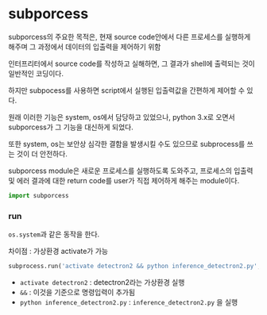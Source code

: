 # subporcess

subporcess의 주요한 목적은, 현재 source code안에서 다른 프로세스를 실행하게 해주며 그 과정에서 데이터의 입출력을 제어하기 위함

인터프리터에서 source code를 작성하고 실해하면, 그 결과가 shell에 출력되는 것이 일반적인 코딩이다.

하지만 subpocess를 사용하면 script에서 실행된 입출력값을 간편하게 제어할 수 있다.



원래 이러한 기능은 system, os에서 담당하고 있었으나, python 3.x로 오면서 subporcess가 그 기능을 대신하게 되었다. 

또한 system, os는 보안상 심각한 결함을 발생시킬 수도 있으므로 subprocess를 쓰는 것이 더 안전하다.



subporcess module은 새로운 프로세스를 실행하도록 도와주고, 프로세스의 입출력 및 에러 결과에 대한 return code를 user가 직접 제어하게 해주는 module이다.



```python
import subporcess
```



### run

`os.system`과 같은 동작을 한다.

차이점 : 가상환경 activate가 가능

```python
subprocess.run('activate detectron2 && python inference_detectron2.py', shell=True)
```

- `activate detectron2` : detectron2라는 가상환경 실행
- `&&` : 이것을 기준으로 명령입력이 추가됨
- `python inference_detectron2.py` :  `inference_detectron2.py` 을 실행




